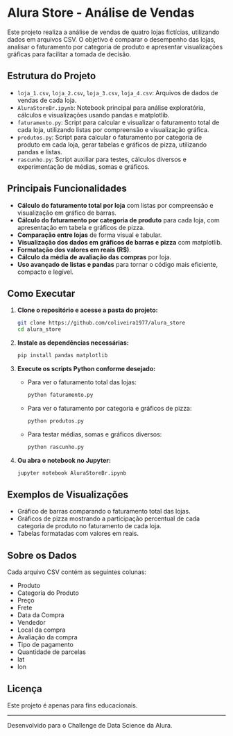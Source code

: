 # Alura Store - Análise de Vendas

Este projeto realiza a análise de vendas de quatro lojas fictícias, utilizando dados em arquivos CSV. O objetivo é comparar o desempenho das lojas, analisar o faturamento por categoria de produto e apresentar visualizações gráficas para facilitar a tomada de decisão.

## Estrutura do Projeto

- `loja_1.csv`, `loja_2.csv`, `loja_3.csv`, `loja_4.csv`: Arquivos de dados de vendas de cada loja.
- `AluraStoreBr.ipynb`: Notebook principal para análise exploratória, cálculos e visualizações usando pandas e matplotlib.
- `faturamento.py`: Script para calcular e visualizar o faturamento total de cada loja, utilizando listas por compreensão e visualização gráfica.
- `produtos.py`: Script para calcular o faturamento por categoria de produto em cada loja, gerar tabelas e gráficos de pizza, utilizando pandas e listas.
- `rascunho.py`: Script auxiliar para testes, cálculos diversos e experimentação de médias, somas e gráficos.

## Principais Funcionalidades

- **Cálculo do faturamento total por loja** com listas por compreensão e visualização em gráfico de barras.
- **Cálculo do faturamento por categoria de produto** para cada loja, com apresentação em tabela e gráficos de pizza.
- **Comparação entre lojas** de forma visual e tabular.
- **Visualização dos dados em gráficos de barras e pizza** com matplotlib.
- **Formatação dos valores em reais (R$)**.
- **Cálculo da média de avaliação das compras** por loja.
- **Uso avançado de listas e pandas** para tornar o código mais eficiente, compacto e legível.

## Como Executar

1. **Clone o repositório e acesse a pasta do projeto:**
   ```bash
   git clone https://github.com/coliveira1977/alura_store
   cd alura_store
   ```

2. **Instale as dependências necessárias:**
   ```bash
   pip install pandas matplotlib
   ```

3. **Execute os scripts Python conforme desejado:**
   - Para ver o faturamento total das lojas:
     ```bash
     python faturamento.py
     ```
   - Para ver o faturamento por categoria e gráficos de pizza:
     ```bash
     python produtos.py
     ```
   - Para testar médias, somas e gráficos diversos:
     ```bash
     python rascunho.py
     ```

4. **Ou abra o notebook no Jupyter:**
   ```bash
   jupyter notebook AluraStoreBr.ipynb
   ```

## Exemplos de Visualizações

- Gráfico de barras comparando o faturamento total das lojas.
- Gráficos de pizza mostrando a participação percentual de cada categoria de produto no faturamento de cada loja.
- Tabelas formatadas com valores em reais.

## Sobre os Dados

Cada arquivo CSV contém as seguintes colunas:
- Produto
- Categoria do Produto
- Preço
- Frete
- Data da Compra
- Vendedor
- Local da compra
- Avaliação da compra
- Tipo de pagamento
- Quantidade de parcelas
- lat
- lon

## Licença

Este projeto é apenas para fins educacionais.

---

Desenvolvido para o Challenge de Data Science da Alura.
